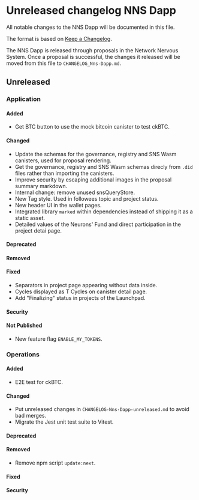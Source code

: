 # Unreleased changelog NNS Dapp

All notable changes to the NNS Dapp will be documented in this file.

The format is based on [Keep a Changelog](https://keepachangelog.com/en/1.0.0/).

The NNS Dapp is released through proposals in the Network Nervous System. Once a
proposal is successful, the changes it released will be moved from this file to
`CHANGELOG_Nns-Dapp.md`.

## Unreleased

### Application

#### Added

* Get BTC button to use the mock bitcoin canister to test ckBTC.

#### Changed

* Update the schemas for the governance, registry and SNS Wasm canisters, used for proposal rendering.
* Get the governance, registry and SNS Wasm schemas direcly from `.did` files rather than importing the canisters.
* Improve security by escaping additional images in the proposal summary markdown.
* Internal change: remove unused snsQueryStore.
* New Tag style. Used in followees topic and project status.
* New header UI in the wallet pages.
* Integrated library `marked` within dependencies instead of shipping it as a static asset.
* Detailed values of the Neurons' Fund and direct participation in the project detai page.

#### Deprecated
#### Removed

#### Fixed

* Separators in project page appearing without data inside.
* Cycles displayed as T Cycles on canister detail page.
* Add "Finalizing" status in projects of the Launchpad.

#### Security

#### Not Published

* New feature flag `ENABLE_MY_TOKENS`.

### Operations

#### Added

* E2E test for ckBTC.

#### Changed

* Put unreleased changes in `CHANGELOG-Nns-Dapp-unreleased.md` to avoid bad merges.
* Migrate the Jest unit test suite to Vitest.

#### Deprecated
#### Removed

* Remove npm script `update:next`.

#### Fixed

#### Security

